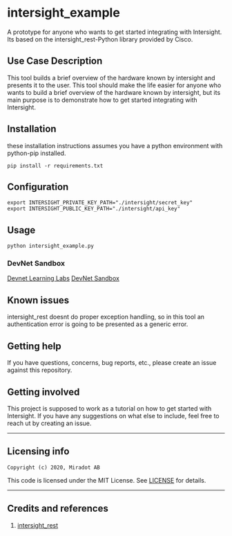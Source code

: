 # intersight_example
A prototype for anyone who wants to get started integrating with Intersight. Its based on the intersight_rest-Python library provided by Cisco.

## Use Case Description
This tool builds a brief overview of the hardware known by intersight and presents it to the user. This tool should make the life easier for anyone who wants to build a brief overview of the hardware known by intersight, but its main purpose is to demonstrate how to get started integrating with Intersight.

## Installation
these installation instructions assumes you have a python environment with python-pip installed.

```
pip install -r requirements.txt
```

## Configuration

```
export INTERSIGHT_PRIVATE_KEY_PATH="./intersight/secret_key"
export INTERSIGHT_PUBLIC_KEY_PATH="./intersight/api_key"
```

## Usage

```
python intersight_example.py
```

### DevNet Sandbox

[Devnet Learning Labs](https://developer.cisco.com/learning/modules/intersight-rest-api)
[DevNet Sandbox](https://devnetsandbox.cisco.com/RM/Diagram/Index/a63216d2-e891-4856-9f27-309ca61ec862?diagramType=Topology) 

## Known issues

intersight_rest doesnt do proper exception handling, so in this tool an authentication error is going to be presented as a generic error.

## Getting help

If you have questions, concerns, bug reports, etc., please create an issue against this repository.

## Getting involved

This project is supposed to work as a tutorial on how to get started with Intersight. If you have any suggestions on what else to include, feel free to reach ut by creating an issue.

----

## Licensing info


`Copyright (c) 2020, Miradot AB`

This code is licensed under the MIT License. See [LICENSE](./LICENSE) for details.

----

## Credits and references

1. [intersight_rest](https://github.com/CiscoUcs/intersight-rest)

